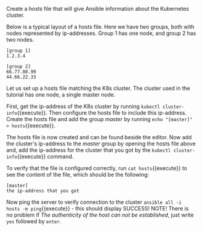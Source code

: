 
Create a hosts file that will give Ansible information about the Kubernetes cluster.

Below is a typical layout of a hosts file. Here we have two groups, both with nodes represented by ip-addresses. Group 1 has one node, and group 2 has two nodes.

    [group 1]
    1.2.3.4

    [group 2]
    66.77.88.99
    44.66.22.33

Let us set up a hosts file matching the K8s cluster. The cluster used in the tutorial has one node, a single master node.

First, get the ip-address of the K8s cluster by running `kubectl cluster-info`{{execute}}. Then configure the hosts file to include this ip-address. Create the hosts file and add the group _master_ by running `echo "[master]" > hosts`{{execute}}.

The hosts file is now created and can be found beside the editor. Now add the cluster's ip-address to the _master_ group by opening the hosts file above and, add the ip-address for the cluster that you got by the `kubectl cluster-info`{{execute}} command.

To verify that the file is configured correctly, run `cat hosts`{{execute}} to see the content of the file, which should be the following:

    [master]
    the ip-address that you got

Now ping the server to verify connection to the cluster `ansible all -i hosts -m ping`{{execute}} - this should display SUCCESS! NOTE! There is no problem if *The authenticity of the host can not be established*, just write `yes` followed by `enter`.
